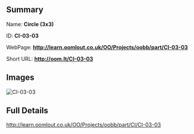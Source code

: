 

## Summary
 
Name: __Circle (3x3)__

ID: __CI-03-03__

WebPage: __http://learn.oomlout.co.uk/OO/Projects/oobb/part/CI-03-03__

Short URL: __http://oom.lt/CI-03-03__


## Images
![CI-03-03](http://oomlout.com/oomlout-OOBB/part/CI/CI-03-03/OOBB-CI-03-03_420.png)




## Full Details

 http://learn.oomlout.co.uk/OO/Projects/oobb/part/CI/CI-03-03

